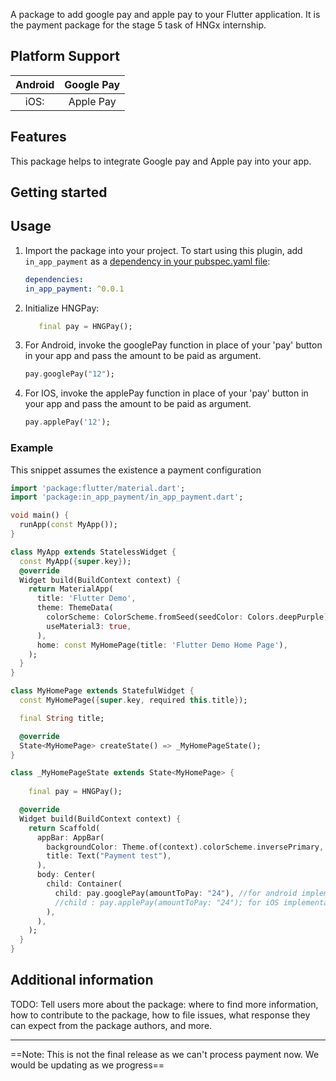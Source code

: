 <!--
This README describes the package. If you publish this package to pub.dev,
this README's contents appear on the landing page for your package.

For information about how to write a good package README, see the guide for
[writing package pages](https://dart.dev/guides/libraries/writing-package-pages).

For general information about developing packages, see the Dart guide for
[creating packages](https://dart.dev/guides/libraries/create-library-packages)
and the Flutter guide for
[developing packages and plugins](https://flutter.dev/developing-packages).
-->
A package to add google pay and apple pay to your Flutter application.
It is the payment package for the stage 5 task of HNGx internship.

## Platform Support
| Android  | Google Pay |
|:---------:|:----------:|
|   iOS:    | Apple Pay  |

## Features

This package helps to integrate Google pay and Apple pay into your app.

## Getting started


## Usage

1. Import the package into your project.
   To start using this plugin, add `in_app_payment` as a [dependency in your pubspec.yaml file](https://flutter.io/platform-plugins/):
   ```yaml
   dependencies:
   in_app_payment: ^0.0.1
   ```

2. Initialize HNGPay:
   ```dart
      final pay = HNGPay();
   ```

3. For Android, invoke the googlePay function in place of your 'pay' button in your app and pass the amount to be paid as argument.
   ```dart
   pay.googlePay("12");
   ```
4. For IOS, invoke the applePay function in place of your 'pay' button in your app and pass the amount to be paid as argument.
    ```dart
    pay.applePay('12');
    ```

### Example
This snippet assumes the existence a payment configuration
   ```dart
   import 'package:flutter/material.dart';
   import 'package:in_app_payment/in_app_payment.dart';
   
   void main() {
     runApp(const MyApp());
   }
   
   class MyApp extends StatelessWidget {
     const MyApp({super.key});
     @override
     Widget build(BuildContext context) {
       return MaterialApp(
         title: 'Flutter Demo',
         theme: ThemeData(
           colorScheme: ColorScheme.fromSeed(seedColor: Colors.deepPurple),
           useMaterial3: true,
         ),
         home: const MyHomePage(title: 'Flutter Demo Home Page'),
       );
     }
   }
   
   class MyHomePage extends StatefulWidget {
     const MyHomePage({super.key, required this.title});
   
     final String title;
   
     @override
     State<MyHomePage> createState() => _MyHomePageState();
   }
   
   class _MyHomePageState extends State<MyHomePage> {
       
       final pay = HNGPay();
   
     @override
     Widget build(BuildContext context) {
       return Scaffold(
         appBar: AppBar(
           backgroundColor: Theme.of(context).colorScheme.inversePrimary,
           title: Text("Payment test"),
         ),
         body: Center(
           child: Container(
             child: pay.googlePay(amountToPay: "24"), //for android implementaion
             //child : pay.applePay(amountToPay: "24"); for iOS implementation
           ),
         ),
       );
     }
   }
   
   ```

## Additional information

TODO: Tell users more about the package: where to find more information, how to
contribute to the package, how to file issues, what response they can expect
from the package authors, and more.

---



==Note: This is not the final release as we can't process payment now. We would be updating as we progress==
